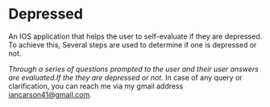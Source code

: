 # Depressed
An  IOS application that helps the user to self-evaluate if they are depressed.
To achieve this, Several steps are used to determine if one is depressed or not.

*Through a series of questions prompted to the user and their user answers are evaluated.If the they are depressed or not.*
In case of any query or clarification, you can reach me via my gmail address iancarson41@gmail.com.
